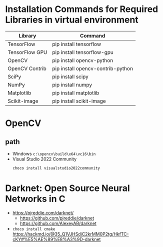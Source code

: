 
#  Installation Commands for Required Libraries in virtual environment
| Library        | Command                           |
|----------------|-----------------------------------|
| TensorFlow     | pip install tensorflow            |
| TensorFlow GPU | pip install tensorflow-gpu        |
| OpenCV         | pip install opencv-python         |
| OpenCV Contrib | pip install opencv-contrib-python |
| SciPy          | pip install scipy                 |
| NumPy          | pip install numpy                 |
| Matplotlib     | pip install matplotlib            |
| Scikit-image   | pip install scikit-image          |

# OpenCV
## path
* Windows ```c:\opencv\build\x64\vc16\bin```
* Visual Studio 2022 Community
  ```bash
  choco install visualstudio2022community
  ```

# Darknet: Open Source Neural Networks in C
* https://pjreddie.com/darknet/
  * https://github.com/pjreddie/darknet
  * https://github.com/AlexeyAB/darknet
* ``choco install cmake``
https://hackmd.io/@35_Q1VJHSdiC2krMM0P2tg/HkfTC-cKY#%E5%AE%89%E8%A3%9D-darknet